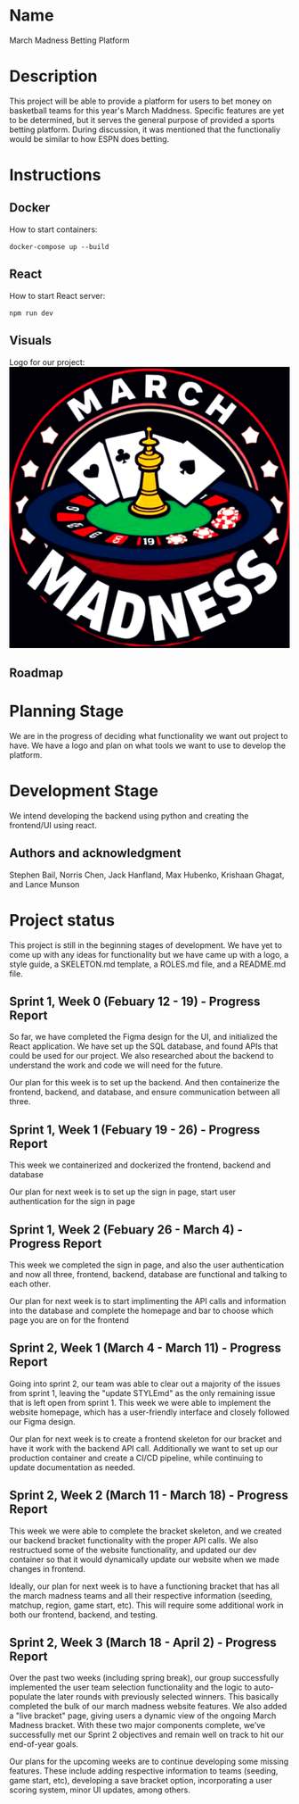# Name
March Madness Betting Platform

# Description
This project will be able to provide a platform for users to bet money on basketball teams for this year's March Maddness. Specific features are yet to be determined, but it serves the general purpose of provided a sports betting platform. During discussion, it was mentioned that the functionaliy would be similar to how ESPN does betting.

# Instructions
## Docker
How to start containers:
```shell
docker-compose up --build 
```

## React
How to start React server:
```shell
npm run dev
```

## Visuals
Logo for our project:
![image info](./logo.png)

## Roadmap

# Planning Stage
We are in the progress of deciding what functionality we want out project to have. We have a logo and plan on what tools we want to use to develop the platform.

# Development Stage
We intend developing the backend using python and creating the frontend/UI using react.

## Authors and acknowledgment
Stephen Bail, Norris Chen, Jack Hanfland, Max Hubenko, Krishaan Ghagat, and Lance Munson

# Project status
This project is still in the beginning stages of development. We have yet to come up with any ideas for functionality but we have came up with a logo, a style guide, a SKELETON.md template, a ROLES.md file, and a README.md file.

## Sprint 1, Week 0 (Febuary 12 - 19) - Progress Report
So far, we have completed the Figma design for the UI, and initialized the React application. We have set up the SQL database, and found APIs that could be used for our project. We also researched about the backend to understand the work and code we will need for the future.

Our plan for this week is to set up the backend. And then containerize the frontend, backend, and database, and ensure communication between all three.

## Sprint 1, Week 1 (Febuary 19 - 26) - Progress Report
This week we containerized and dockerized the frontend, backend and database

Our plan for next week is to set up the sign in page, start user authentication for the sign in page

## Sprint 1, Week 2 (Febuary 26 - March 4) - Progress Report
This week we completed the sign in page, and also the user authentication and now all three, frontend, backend, database are functional and talking to each other.

Our plan for next week is to start implimenting the API calls and information into the database and complete the homepage and bar to choose which page you are on for the frontend 

## Sprint 2, Week 1 (March 4 - March 11) - Progress Report
Going into sprint 2, our team was able to clear out a majority of the issues from sprint 1, leaving the "update STYLEmd" as the only remaining issue that is left open from sprint 1. This week we were able to implement the website homepage, which has a user-friendly interface and closely followed our Figma design. 

Our plan for next week is to create a frontend skeleton for our bracket and have it work with the backend API call. Additionally we want to set up our production container and create a CI/CD pipeline, while continuing to update documentation as needed. 

## Sprint 2, Week 2 (March 11 - March 18) - Progress Report
This week we were able to complete the bracket skeleton, and we created our backend bracket functionality with the proper API calls. We also restructued some of the website functionality, and updated our dev container so that it would dynamically update our website when we made changes in frontend. 

Ideally, our plan for next week is to have a functioning bracket that has all the march madness teams and all their respective information (seeding, matchup, region, game start, etc). This will require some additional work in both our frontend, backend, and testing.

## Sprint 2, Week 3 (March 18 - April 2) - Progress Report
Over the past two weeks (including spring break), our group successfully implemented the user team selection functionality and the logic to auto-populate the later rounds with previously selected winners. This basically completed the bulk of our march madness website features. We also added a "live bracket" page, giving users a dynamic view of the ongoing March Madness bracket. With these two major components complete, we’ve successfully met our Sprint 2 objectives and remain well on track to hit our end-of-year goals. 

Our plans for the upcoming weeks are to continue developing some missing features. These include adding respective information to teams (seeding, game start, etc), developing a save bracket option, incorporating a user scoring system, minor UI updates, among others. 